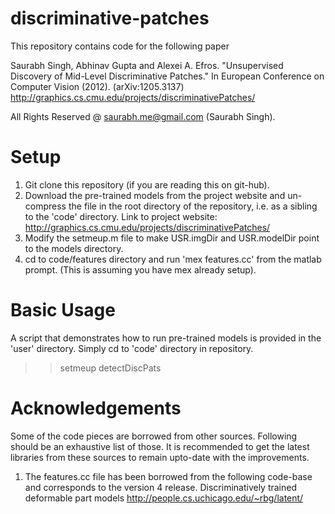 discriminative-patches
======================

This repository contains code for the following paper

Saurabh Singh, Abhinav Gupta and Alexei A. Efros. "Unsupervised Discovery of
Mid-Level Discriminative Patches." In European Conference on Computer Vision
(2012). (arXiv:1205.3137) http://graphics.cs.cmu.edu/projects/discriminativePatches/

All Rights Reserved @ saurabh.me@gmail.com (Saurabh Singh).


Setup
=====

1) Git clone this repository (if you are reading this on git-hub).
2) Download the pre-trained models from the project website and un-compress the
file in the root directory of the repository, i.e. as a sibling to the 'code'
directory. Link to project website:
http://graphics.cs.cmu.edu/projects/discriminativePatches/
3) Modify the setmeup.m file to make USR.imgDir and USR.modelDir point to the
models directory.
4) cd to code/features directory and run 'mex features.cc' from the matlab prompt.
(This is assuming you have mex already setup).

Basic Usage
===========

A script that demonstrates how to run pre-trained models is provided in the
'user' directory. Simply cd to 'code' directory in repository. 

>> setmeup
>> detectDiscPats

Acknowledgements
================
Some of the code pieces are borrowed from other sources. Following should be an
exhaustive list of those. It is recommended to get the latest libraries from
these sources to remain upto-date with the improvements.

1) The features.cc file has been borrowed from the following code-base and
corresponds to the version 4 release.
Discriminatively trained deformable part models
http://people.cs.uchicago.edu/~rbg/latent/

